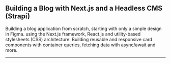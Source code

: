 ## Building a Blog with Next.js and a Headless CMS (Strapi)

Building a blog application from scratch, starting with only a simple design in Figma. using the Next.js framework, React.js and utility-based stylesheets (CSS) architecture.
Building reusable and responsive card components with container queries, fetching data with async/await and more.

*************************************************************************************************************************************

